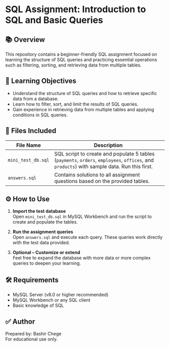 
# SQL Assignment: Introduction to SQL and Basic Queries

## 📚 Overview

This repository contains a beginner-friendly SQL assignment focused on learning the structure of SQL queries and practicing essential operations such as filtering, sorting, and retrieving data from multiple tables.

## 🧠 Learning Objectives

- Understand the structure of SQL queries and how to retrieve specific data from a database.
- Learn how to filter, sort, and limit the results of SQL queries.
- Gain experience in retrieving data from multiple tables and applying conditions in SQL queries.

## 📂 Files Included

| File Name          | Description |
|--------------------|-------------|
| `mini_test_db.sql` | SQL script to create and populate 5 tables (`payments`, `orders`, `employees`, `offices`, and `products`) with sample data. Run this first. |
| `answers.sql`      | Contains solutions to all assignment questions based on the provided tables. |

## ⚙️ How to Use

1. **Import the test database**  
   Open `mini_test_db.sql` in MySQL Workbench and run the script to create and populate the tables.

2. **Run the assignment queries**  
   Open `answers.sql` and execute each query. These queries work directly with the test data provided.

3. **Optional – Customize or extend**  
   Feel free to expand the database with more data or more complex queries to deepen your learning.

## 🛠️ Requirements

- MySQL Server (v8.0 or higher recommended)
- MySQL Workbench or any SQL client
- Basic knowledge of SQL

## ✅ Author

Prepared by: Bashir Chege  
For educational use only.
